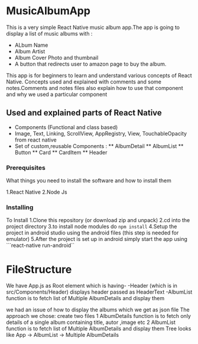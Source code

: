 # MusicAlbumApp

This is a very simple React Native music album app.The app is going to display a list of music albums with :

- ALbum Name
- Album Artist
- Album Cover Photo and thumbnail
- A button that redirects user to amazon page to buy the album.


This app is for beginners to learn and understand various concepts of React Native.
Concepts used and explained with comments and some notes.Comments and notes files also explain how to use that component and why we used a particular component

## Used and explained parts of React Native
* Components (Functional and class based)
* Image, Text, Linking, ScrollView, AppRegistry, View, TouchableOpacity from react native
* Set of custom,reusable Components :
  ** AlbumDetail
  ** AlbumList
  ** Button
  ** Card
  ** CardItem
  ** Header

### Prerequisites

What things you need to install the software and how to install them

1.React Native
2.Node Js

### Installing

To Install
1.Clone this repository (or download zip and unpack)
2.cd into the project directory
3.to install node modules do 
```npm install```
4.Setup the project in android studio using the android files (this step is needed for emulator)
5.After the project is set up in android simply start the app using
```react-native run-android``


# FileStructure

We have
  App.js as Root element which is having-
    -Header (which is in src/Components/Header)
      displays header passed as HeaderText
    -AlbumList
      function is to fetch list of Multiple AlbumDetails and display them

  we had an issue of how to display the albums which we get as json file
  The approach we chose:
    create two files
    1 AlbumDetails
      function is to fetch only details of a single album
      containing title, autor ,image etc
    2 AlbumList
      function is to fetch list of Multiple AlbumDetails and display them
    Tree looks like
    App -> AlbumList -> Multiple AlbumDetails

